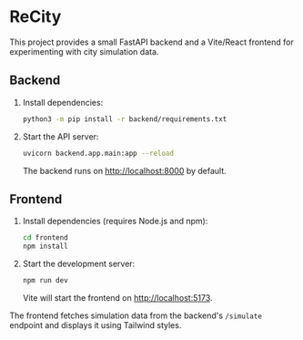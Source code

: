 # ReCity

This project provides a small FastAPI backend and a Vite/React frontend for experimenting with city simulation data.

## Backend

1. Install dependencies:
   ```bash
   python3 -m pip install -r backend/requirements.txt
   ```
2. Start the API server:
   ```bash
   uvicorn backend.app.main:app --reload
   ```
   The backend runs on <http://localhost:8000> by default.

## Frontend

1. Install dependencies (requires Node.js and npm):
   ```bash
   cd frontend
   npm install
   ```
2. Start the development server:
   ```bash
   npm run dev
   ```
   Vite will start the frontend on <http://localhost:5173>.

The frontend fetches simulation data from the backend's `/simulate` endpoint and displays it using Tailwind styles.
